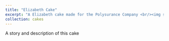 ```yaml
---
title: "Elizabeth Cake"
excerpt: "A Elizabeth cake made for the Polysurance Company <br/><img src='/images/cakes/Elizabeth.jpg'>"
collection: cakes
---
```


A story and description of this cake